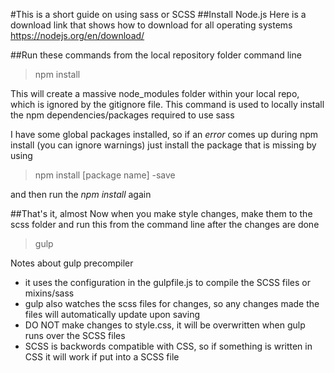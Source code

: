 #This is a short guide on using sass or SCSS
##Install Node.js
Here is a download link that shows how to download for all operating systems https://nodejs.org/en/download/

##Run these commands from the local repository folder command line
> npm install

This will create a massive node_modules folder within your local repo, which is ignored by the gitignore file. This command is used to locally install the npm dependencies/packages required to use sass

I have some global packages installed, so if an *error* comes up during npm install (you can ignore warnings) just install the package that is missing by using 

> npm install [package name] -save

and then run the *npm install* again

##That's it, almost
Now when you make style changes, make them to the scss folder and run this from the command line after the changes are done
> gulp

Notes about gulp precompiler
* it uses the configuration in the gulpfile.js to compile the SCSS files or mixins/sass
* gulp also watches the scss files for changes, so any changes made the files will automatically update upon saving
* DO NOT make changes to style.css, it will be overwritten when gulp runs over the SCSS files
* SCSS is backwords compatible with CSS, so if something is written in CSS it will work if put into a SCSS file
